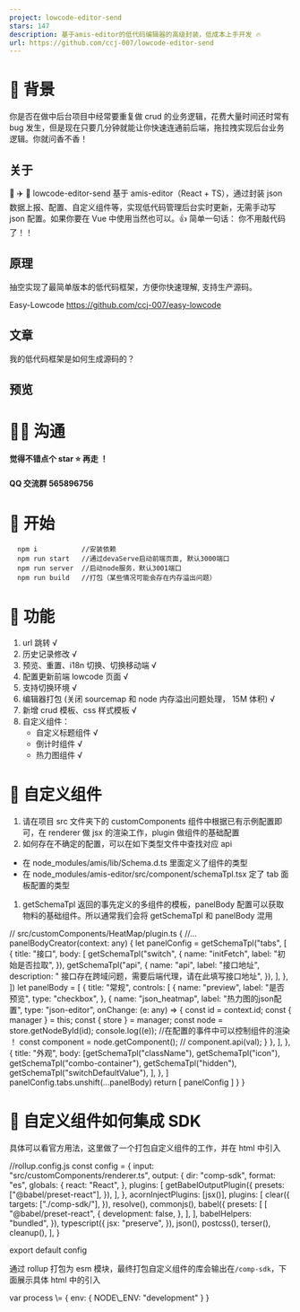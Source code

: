 ```yaml
---
project: lowcode-editor-send
stars: 147
description: 基于amis-editor的低代码编辑器的高级封装，低成本上手开发 🔥
url: https://github.com/ccj-007/lowcode-editor-send
---
```


📘 背景
=====

你是否在做中后台项目中经常要重复做 crud 的业务逻辑，花费大量时间还时常有 bug 发生，但是现在只要几分钟就能让你快速连通前后端，拖拉拽实现后台业务逻辑。你就问香不香！

关于
--

🚀 ✈️ 🚁 lowcode-editor-send 基于 amis-editor（React + TS），通过封装 json 数据上报、配置、自定义组件等，实现低代码管理后台实时更新，无需手动写 json 配置。如果你要在 Vue 中使用当然也可以。👍 简单一句话： 你不用敲代码了！！

原理
--

抽空实现了最简单版本的低代码框架，方便你快速理解, 支持生产源码。

Easy-Lowcode https://github.com/ccj-007/easy-lowcode

文章
--

我的低代码框架是如何生成源码的？

预览
--

🤹‍♂️ 沟通
========

#### 觉得不错点个 star ⭐ 再走 ！

#### QQ 交流群 565896756

🌵 开始
=====

```
  npm i           //安装依赖
  npm run start   //通过devaServe启动前端页面, 默认3000端口
  npm run server  //启动node服务，默认3001端口
  npm run build   //打包（某些情况可能会存在内存溢出问题）
```

🧩 功能
=====

1.  url 跳转 √
2.  历史记录修改 √
3.  预览、重置、i18n 切换、切换移动端 √
4.  配置更新前端 lowcode 页面 √
5.  支持切换环境 √
6.  编辑器打包 (关闭 sourcemap 和 node 内存溢出问题处理， 15M 体积) √
7.  新增 crud 模板、css 样式模板 √
8.  自定义组件：
    -   自定义标题组件 √
    -   倒计时组件 √
    -   热力图组件 √

🔨 自定义组件
========

1.  请在项目 src 文件夹下的 customComponents 组件中根据已有示例配置即可，在 renderer 做 jsx 的渲染工作，plugin 做组件的基础配置
2.  如何存在不确定的配置，可以在如下类型文件中查找对应 api

-   在 node\_modules/amis/lib/Schema.d.ts 里面定义了组件的类型
-   在 node\_modules/amis-editor/src/component/schemaTpl.tsx 定了 tab 面板配置的类型

1.  getSchemaTpl 返回的事先定义的多组件的模板，panelBody 配置可以获取物料的基础组件。所以通常我们会将 getSchemaTpl 和 panelBody 混用

// src/customComponents/HeatMap/plugin.ts
{
  //...
  panelBodyCreator(context: any) {
    let panelConfig \= getSchemaTpl("tabs", \[
      {
        title: "接口",
        body: \[
          getSchemaTpl("switch", {
            name: "initFetch",
            label: "初始是否拉取",
          }),
          getSchemaTpl("api", {
            name: "api",
            label: "接口地址",
            description:
              " 接口存在跨域问题，需要后端代理，请在此填写接口地址",
          }),
        \],
      },
    \])
    let panelBody \= \[
      {
        title: "常规",
        controls: \[
          {
            name: "preview",
            label: "是否预览",
            type: "checkbox",
          },
          {
            name: "json\_heatmap",
            label: "热力图的json配置",
            type: "json-editor",
            onChange: (e: any) \=> {
              const id \= context.id;
              const { manager } \= this;
              const { store } \= manager;
              const node \= store.getNodeById(id);
              console.log((e));
							//在配置的事件中可以控制组件的渲染 ！
              const component \= node.getComponent();
              // component.api(val);
            }
          },
        \],
      },
      {
        title: "外观",
        body: \[getSchemaTpl("className"),
        getSchemaTpl("icon"),
        getSchemaTpl("combo-container"),
        getSchemaTpl("hidden"),
        getSchemaTpl("switchDefaultValue"),
      \],
      },
    \]
    panelConfig.tabs.unshift(...panelBody)
		return \[
			panelConfig
		\]
	}
}

🔫 自定义组件如何集成 SDK
================

具体可以看官方用法，这里做了一个打包自定义组件的工作，并在 html 中引入

//rollup.config.js
const config \= {
    input: "src/customComponents/renderer.ts",
    output: {
        dir: "comp-sdk",
        format: "es",
        globals: {
            react: "React",
        },
        plugins: \[
            getBabelOutputPlugin({
                presets: \["@babel/preset-react"\],
            }),
        \],
    },
    acornInjectPlugins: \[jsx()\],
    plugins: \[
        clear({
            targets: \["./comp-sdk/"\],
        }),
        resolve(),
        commonjs(),
        babel({
            presets: \[
                \[
                    "@babel/preset-react",
                    {
                        development: false,
                    },
                \],
            \],
            babelHelpers: "bundled",
        }),
        typescript({
            jsx: "preserve",
        }),
        json(),
        postcss(),
        terser(),
        cleanup(),
    \],
}

export default config

通过 rollup 打包为 esm 模块，最终打包自定义组件的库会输出在`/comp-sdk`，下面展示具体 html 中的引入

<div id\="root" class\="app-wrapper"\></div\>
<script\>
    var process \= { env: { NODE\_ENV: "development" } }
</script\>
<script type\="module" src\="./comp-sdk/renderer.js"\></script\>
<script src\="./sdk/sdk.js"\></script\>
<script type\="module"\>
    let React \= amisRequire("react")
    let amis \= amisRequire("amis/embed")
    let amisLib \= amisRequire("amis")
    console.log("compRenderMap", compRenderMap)

    //注册自定义组件
    function generator(map) {
        for (const key in map) {
            let reg \= eval("/(^|\\\\/)" + key + "/")
            amisLib.Renderer({
                test: reg,
            })(map\[key\])
        }
    }
    generator(compRenderMap)

    let amisScoped \= amis.embed("#root", {
        type: "page",
        title: "表单页面",
        body: {
            type: "form",
            mode: "horizontal",
            api: "/saveForm",
            body: \[
                {
                    label: "title",
                    type: "custom-title",
                    name: "title",
                },
                {
                    label: "countdown",
                    type: "custom-countdown",
                    name: "countdown",
                },
            \],
        },
    })
</script\>

⚠ 注意
====

1.  本地调试请在 server 文件夹下定义好文件名，本地调用通过文件名对应路由名。如果需要数据库连接，请定义好项目名和路由名等字段用于查询。json 配置在原来基础上，已经做了一个包裹, 核心数据配置在 json 属性内，为了方便定位以及后期维护扩展。
    
2.  在编辑中极有可能遇到点错导致页面丢失问题，可以做个发布的版本备份功能
    

{
  "json": {
    "type": "page",
    "title": "Hello world",
    "body": \[
    \]
  },
  "routeName": "test2.json",
  "itemName": "cms2"
}

🍬 核心
=====

//src/App.tsx
import \* as React from "react";
import { Editor } from "amis-editor";
import "./App.css";
import axios from "axios";
import crudTpl from "./tpl/crud.json"; //json文件默认可以在src目录下导入
import { proxy } from "ajax-hook";  //拦截amis内部ajax请求
import { SchemaObject } from "amis/lib/Schema"; //json数据类型
import { MyRendererPlugin } from "./MyRendererPlugin";
import { registerEditorPlugin } from 'amis-editor';

registerEditorPlugin(MyRendererPlugin); //自定义组件

interface StateType {
  json: any;
  routeName: string;
  itemName: string;
  preview: boolean;
  historyList: Object\[\];
  step: number;
  maxHistoryNum: number;
  baseURL: string;
  isCustomStyle: boolean
  linkDOM: HTMLElement | null
}

type InputType \= React.RefObject<HTMLInputElement\>

class App extends React.Component<any, StateType\> {
  baseURLRef: InputType \= React.createRef()
  itemNameRef: InputType \= React.createRef()
  routeNameRef: InputType \= React.createRef()

  constructor(props: any) {
    super(props);
    this.state \= {
      json: {},
      routeName: window.localStorage.getItem("lowcode\_routeName") || "test1", //test1对应server文件夹下的json的文件名（本地调试）
      itemName: window.localStorage.getItem("lowcode\_itemName") || "cms2",
      preview: false,
      historyList: \[\],
      step: 0,
      maxHistoryNum: 10,
      baseURL: window.localStorage.getItem("baseURL") || "http://localhost:3001", //正式开发环境请自行修改
      isCustomStyle: window.localStorage.getItem("lowcode\_style") \=== 'true' ? true : false,
      linkDOM: null,
    };
  }
  componentDidMount() {
    //拦截处理
    proxy({
       // ...
    });

    //获取url query
    this.checkQuery();
    setTimeout(() \=> {
      this.getJSON();
    }, 0);
  }

  // 通过接口获取json对象
  getJSON \= () \=> {
     // ...
  };

  // 通过接口保存json对象
  sendJSON \= () \=> {
     // ...
  };

  //监听lowcode的json改变
  handleChange \= (e: any) \=> {
     // ...
  };

  //获取query
  checkQuery \= () \=> {
     // ...
  };

  // 获取查询字符串
  getQueryString \= (name: string) \=> {
     // ...
  };

  //监听项目名输入
  inputItemName \= () \=> {
     // ...
  };
  //监听路由输入
  inputRouteName \= () \=> {
     // ...
  };
  //根路径
  inputUrlName \= () \=> {
     // ...
  };

  //开始预览
  startPreview \= () \=> {
     // ...
  };
  //重置
  clearJSON \= () \=> {
     // ...
  };

  //上一步
  backHistoryJSON \= () \=> {
     // ...
  };
  //下一步
  goHistoryJSON \= () \=> {
     // ...
  };

  //设置自定义样式
  setStyles \= () \=> {
    // ...
  };
  //crud模板
  setTpl \= () \=> {
    // ...
  };

  /\*\*
   \* 转为domain, 注： 这里内部是无法拦截axios的请求，所以这里直接对序列化的字符串做替换
   \* 但是这种做法存在很容易出错，所以我们直接拦截ajax请求。
   \*/
  changeBaseURLtoDomain \= (obj: any) \=> {
    // ...
  };
  //转为${baseURL}
  chengeDomaintoBaseURL \= (obj: any) \=> {
    // ...
  };

  render() {
    return (
      <\>
        {/\* ......  \*/}
        <Editor
          value\={this.state.json}
          onChange\={this.handleChange}
          preview\={this.state.preview}
        />
      </\>
    );
  }
}

export default App;

**调整：** 在编辑器中你无法拦截到内部 amis 的 axios 请求实例，所以在原来的处理中域名是直接 json 解析，不方便处理，现在通过 ajax-hooks 库直接拦截 ajax 请求，可以根据业务配置你的请求头、域名等。

 npm i ajax-hook

import { proxy } from "ajax-hook"

//拦截处理
proxy({
    onRequest: (config, handler) \=> {
        // config.headers = headers;  在这里处理通用请求头
        config.url \= this.state.baseURL + config.url //处理url
        handler.next(config)
    },
    onError: (err, handler) \=> {
        console.log(err.type)
        handler.next(err)
    },
    onResponse: (response, handler) \=> {
        console.log(response.response)
        handler.next(response)
    },
})

🏡 后端服务
=======

//server/app.js  用于调试服务端
const http \= require("http")
const fs \= require("fs")
const path \= require("path")

/\*\*
 \* 失败数据模型
 \* @param {\*} msg 消息
 \*/
function errModel(msg) {
    let obj \= {
        success: false,
        msg,
    }
    return JSON.stringify(obj)
}

http.createServer(function (req, res) {
    res.setHeader("Access-Control-Allow-Origin", "\*")
    res.setHeader("Access-Control-Allow-Headers", "Content-Type")
    res.setHeader("Content-Type", "application/json;")
    res.setHeader("Access-Control-Allow-Methods", "DELETE,PUT,POST,GET,OPTIONS")
    console.log(req.url)
    console.log(req.method)
    if (req.method \== "OPTIONS") {
        res.writeHead(200, {
            "Content-Type": "text/plain",
            "Access-Control-Allow-Origin": "\*",
            "Access-Control-Allow-Headers":
                "Content-Type, Content-Length, Authorization, Accept, X-Requested-With , yourHeaderFeild, sessionToken",
            "Access-Control-Allow-Methods": "PUT, POST, GET, DELETE, OPTIONS",
        })
        res.end("")
    }

    if (req.method \=== "POST" && req.url \=== "/api/setJSON") {
        let item \= ""
        // 读取每次发送的数据
        req.on("data", function (chunk) {
            item += chunk.toString()
        })
        // 数据发送完成
        req.on("end", function () {
            let items \= JSON.parse(item)
            if (items.routeName && items.itemName) {
                let file \= path.join(\_\_dirname, \`${items.routeName}.json\`)
                // json文件需要存入路径
                fs.writeFileSync(file, item)
                //将数据返回到客户端
                res.write(item)
                res.end()
            } else {
                res.write(errModel("文件配置失败, 检查路由或项目名是否正确"))
                res.end()
            }
        })
    }

    //本地模拟直接用client-admin.json
    if (req.method \=== "POST" && req.url \=== "/api/getJSON") {
        let item \= ""
        // 读取每次发送的数据
        req.on("data", function (chunk) {
            item += chunk.toString()
        })
        // 数据发送完成
        req.on("end", function () {
            let items \= JSON.parse(item)

            if (items.routeName && items.itemName) {
                let file \= path.join(\_\_dirname, \`${items.routeName}.json\`)

                fs.readFile(file, "utf-8", function (err, data) {
                    if (err) {
                        console.log(err)
                        res.write(errModel("请检查路由是否正确"))
                        res.end()
                    } else {
                        let obj \= JSON.parse(data)
                        res.write(JSON.stringify(obj.json))
                        res.end()
                    }
                })
            } else {
                res.write(errModel("请检查路由或项目名是否正确"))
                res.end()
            }
        })
    }
}).listen(3001) // 监听的端口

🥦 如何在 Vue 的前端项目中使用 ？
---------------------

### 1\. 在静态目录 public 中的 index.html 引入对应的 sdk，sdk 官网有可以自行下载

  <link rel\="stylesheet" href\="./lowcode/amis/antd.css" />
  <link rel\="stylesheet" href\="./lowcode/amis/iconfont.css" /\>
  <script src\="./lowcode/amis/sdk.js"\></script\>

### 2\. 在路由允许的情况下调用封装的方法，即可渲染 lowcode 页面

import Vue from "vue"
import defaultConfig from "./config"
import axios from "axios"

var timer \= null

let defaultOptions \= {
    method: "local", // 'http' | 'local' 通过接口返回或者本地静态文件夹获取
    routeName: "", //输入路由名（必填）
    itemName: "", //项目名（必填）
}
let newOptions //修改后的配置
/\*\*
 \* 在路由允许的情况下调用可生成对应lowcode页面
 \* @param {DOM} DOM
 \* @param {Object} options
 \*/
export const getLowcodePage \= (DOM, options \= {}) \=> {
    newOptions \= Object.assign(defaultOptions, options)
    let { routeName } \= newOptions
    if (!DOM || !routeName) {
        throw new Error("DOM or routeName is no exist")
    }

    //handle first render error
    const check \= routeName \=> {
        let dom \= document.querySelector(DOM)
        if (dom) {
            getJsonFs(routeName)
            if (!timer) {
                clearTimeout(timer)
            }
        } else {
            timer \= setTimeout(() \=> {
                check(routeName)
            }, 0)
        }
    }

    //get json
    const getJsonFs \= routeName \=> {
        if (newOptions.method \=== "local") {
            Vue.http
                .get(
                    \`lowcode/pages/${routeName}.json\`,
                    {},
                    { emulateJSON: true }
                )
                .then(res \=> {
                    let obj \= JSON.parse(res.bodyText)
                    if (obj) {
                        startAmis(obj)
                    }
                })
                .catch(error \=> {
                    console.log("error", error)
                })
        }

        if (newOptions.method \=== "http") {
            //正式项目需要通过post请求传入对象{routeName, itemName}
            //目前调试使用，注意某些跨域情况在vue.config.js中做跨域代理
            axios
                .post(
                    "/api/getJSON",
                    {
                        routeName: options.routeName,
                        itemName: options.itemName,
                    },
                    {
                        headers: {
                            "Content-Type": "application/json",
                        },
                    }
                )
                .then(res \=> {
                    let { data } \= res
                    startAmis(data)
                    console.log("http", data)
                })
                .catch(e \=> {
                    alert("获取后端json失败" + JSON.stringify(e))
                })
        }
    }

    //amis render
    const startAmis \= jsonObj \=> {
        console.log("jsonObj", jsonObj)
        let amis \= window.amisRequire("amis/embed")
        amis.embed(
            DOM,
            jsonObj,
            {
                data: {
                    baseUrl: process.env.VUE\_APP\_API\_BASE\_URL,
                },
            },
            defaultConfig
        )
    }

    //entrance
    check(routeName)
}

### 3\. 做跨域代理

1.  在 create-react-app 中跨域

//package.json
{
  "proxy":"http://localhost:3001", //你要跨域的地址，默认会匹配替换/api
}

//App.tsx
componentDidMount() {
		proxy({
			onRequest: (config, handler) \=> {
        //取消根路径配置即可跨域
				// config.url = this.state.baseURL + config.url;
			},
		});
	}

1.  在 vue 中跨域

  //vue.config.js
  devServer: {
    proxy: {
      //测试lowcode使用
      '/api': {
        target: 'http://localhost:3001',
        changeOrigin: true,
      },
    }
  },

### 4\. 开始调用方法

<template\>
  <div id\='main-lowcode'\>
    <div id\="content-lowcode"\>
    </div\>
  </div\>

</template\>

<script\>
import { getLowcodePage } from '@/lowcode/index'

export default {
  data() {
    return {}
  },
  created() {},
  mounted() {
    // 获取lowcode页面
    getLowcodePage('#content-lowcode', {
      method: 'http', //'http'代表接口请求，注意如果是'local',请在public文件夹中放入json配置文件，即可本地获取json页面
      routeName: 'client-admin',
      itemName: 'cms2'
    })
  }
}
</script\>

😃 总结
=====

### 实现以上基本能快速将中后台系统集成进低代码页面, 甚至单独搭建一个低代码管理后台。 可谓是 crud 的解决办法的神器。

* * *

### 问题 1: 如果在集成中的样式需要做到统一？

可以在 amis 包的 amis.css 修改，建议根据原有中后台系统配色修改，独立引入 html。在编辑器中针对不同的中后台项目，已经封装了可以通过按钮预览对应的样式的页面，在/public/styles 可以配置修改。

### 问题 2: 如何自定义组件？

如果存在定制化的组件，也是可以通过自定义组件的方式引入，在 src/customComponents 里面已经定义了一个示例，后期会新增更多自定义组件。。

### 问题 3： 如何处理权限？

可以通过 JSON 的解析，找到对应的 disabled 字段，做对应的修改即可

### 问题 4： 哪里找到大量的模板？

https://aisuda.bce.baidu.com/amis/examples/index

### 问题 5：真正如何托拉拽实现，前端不用敲代码！

在实践中不能敲代码，那么真正用编辑器实现一个 crud 的功能，会遇到一些坑，如对应的返回的数据格式可以有适配器转换，查询功能和实际列表展示，一定要注意映射字段的处理。在批量处理中一定要后端必须传入 id。列表中的一些字段其实也可以用映射，按需展示，修改等。

